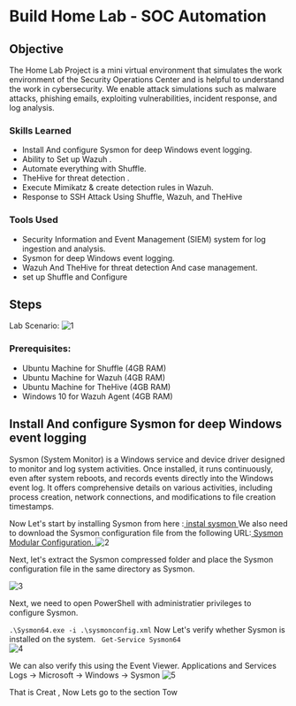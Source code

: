 # Build Home Lab - SOC Automation

## Objective


The Home Lab Project is a mini virtual environment that simulates the work environment of the Security Operations Center and is helpful to understand the work in cybersecurity. We enable attack simulations such as malware attacks, phishing emails, exploiting vulnerabilities, incident response, and log analysis.

### Skills Learned

- Install And configure Sysmon for deep Windows event logging.
- Ability to Set up Wazuh .
- Automate everything with Shuffle.
- TheHive for threat detection .
- Execute Mimikatz & create detection rules in Wazuh.
- Response to SSH Attack Using Shuffle, Wazuh, and TheHive

### Tools Used


- Security Information and Event Management (SIEM) system for log ingestion and analysis.
- Sysmon for deep Windows event logging.
- Wazuh And TheHive for threat detection And case management.
- set up Shuffle and Configure

## Steps
Lab Scenario:
![1](https://github.com/user-attachments/assets/231be4b2-109b-4383-b42c-43b8b3e31e08)

### Prerequisites:
- Ubuntu Machine for Shuffle (4GB RAM)
- Ubuntu Machine for Wazuh (4GB RAM)
- Ubuntu Machine for TheHive (4GB RAM)
- Windows 10 for Wazuh Agent (4GB RAM)

## Install And configure Sysmon for deep Windows event logging

Sysmon (System Monitor) is a Windows service and device driver designed to monitor and log system activities. Once installed, it runs continuously, even after system reboots, and records events directly into the Windows event log. It offers comprehensive details on various activities, including process creation, network connections, and modifications to file creation timestamps.

Now Let's start by installing Sysmon from here :<a href="https://learn.microsoft.com/en-us/sysinternals/downloads/sysmon"> instal sysmon </a>
We also need to download the Sysmon configuration file from the following URL:<a href="https://github.com/olafhartong/sysmon-modular/blob/master/sysmonconfig.xml"> Sysmon Modular Configuration. </a>
![2](https://github.com/user-attachments/assets/c3f6d69c-e486-4697-ad40-c6968cce4cfb)

Next, let's extract the Sysmon compressed folder and place the Sysmon configuration file in the same directory as Sysmon.

![3](https://github.com/user-attachments/assets/c1f1d18e-168a-4a80-b8ed-10af432f5b03)

Next, we need to open PowerShell with administratier privileges to configure Sysmon.

`.\Sysmon64.exe -i .\sysmonconfig.xml`
 Now Let's verify whether Sysmon is installed on the system.
 <code> Get-Service Sysmon64 </code>
 ![4](https://github.com/user-attachments/assets/2cdcaa98-1226-45f6-a701-d0261baa3b5d)

 We can also verify this using the Event Viewer.
 Applications and Services Logs -> Microsoft -> Windows -> Sysmon
 ![5](https://github.com/user-attachments/assets/2cf1a112-d6b2-4cec-97b1-cea292d3b311)

 That is Creat , Now Lets go to the section Tow
 




